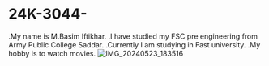 # 24K-3044-
.My name is M.Basim Iftikhar.
.I have studied my FSC pre engineering from Army Public College Saddar.
.Currently I am studying in Fast university.
.My hobby is to watch movies.
![IMG_20240523_183516](https://github.com/user-attachments/assets/ac64c88d-de86-44ad-9d82-6da521d34ac6)
